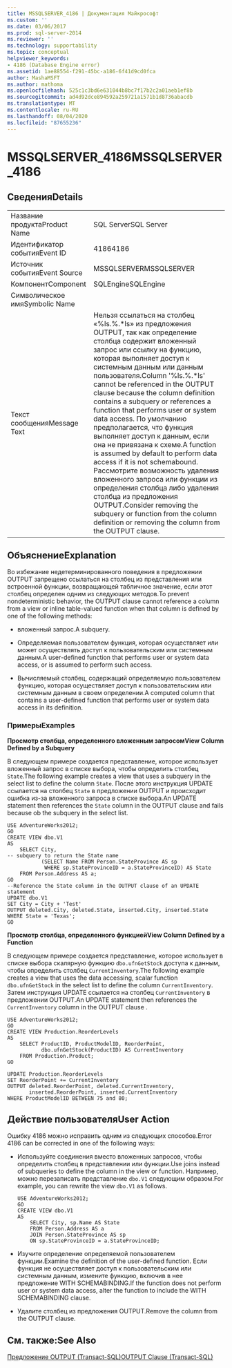 ```yaml
---
title: MSSQLSERVER_4186 | Документация Майкрософт
ms.custom: ''
ms.date: 03/06/2017
ms.prod: sql-server-2014
ms.reviewer: ''
ms.technology: supportability
ms.topic: conceptual
helpviewer_keywords:
- 4186 (Database Engine error)
ms.assetid: 1ae88554-f291-45bc-a186-6f41d9cd0fca
author: MashaMSFT
ms.author: mathoma
ms.openlocfilehash: 525c1c3bd6e631044b8bc7f17b2c2a01aeb1ef8b
ms.sourcegitcommit: ad4d92dce894592a259721a1571b1d8736abacdb
ms.translationtype: MT
ms.contentlocale: ru-RU
ms.lasthandoff: 08/04/2020
ms.locfileid: "87655236"
---
```

# <a name="mssqlserver_4186"></a><span data-ttu-id="6a7f9-102">MSSQLSERVER_4186</span><span class="sxs-lookup"><span data-stu-id="6a7f9-102">MSSQLSERVER_4186</span></span>
    
## <a name="details"></a><span data-ttu-id="6a7f9-103">Сведения</span><span class="sxs-lookup"><span data-stu-id="6a7f9-103">Details</span></span>  
  
|||  
|-|-|  
|<span data-ttu-id="6a7f9-104">Название продукта</span><span class="sxs-lookup"><span data-stu-id="6a7f9-104">Product Name</span></span>|<span data-ttu-id="6a7f9-105">SQL Server</span><span class="sxs-lookup"><span data-stu-id="6a7f9-105">SQL Server</span></span>|  
|<span data-ttu-id="6a7f9-106">Идентификатор события</span><span class="sxs-lookup"><span data-stu-id="6a7f9-106">Event ID</span></span>|<span data-ttu-id="6a7f9-107">4186</span><span class="sxs-lookup"><span data-stu-id="6a7f9-107">4186</span></span>|  
|<span data-ttu-id="6a7f9-108">Источник события</span><span class="sxs-lookup"><span data-stu-id="6a7f9-108">Event Source</span></span>|<span data-ttu-id="6a7f9-109">MSSQLSERVER</span><span class="sxs-lookup"><span data-stu-id="6a7f9-109">MSSQLSERVER</span></span>|  
|<span data-ttu-id="6a7f9-110">Компонент</span><span class="sxs-lookup"><span data-stu-id="6a7f9-110">Component</span></span>|<span data-ttu-id="6a7f9-111">SQLEngine</span><span class="sxs-lookup"><span data-stu-id="6a7f9-111">SQLEngine</span></span>|  
|<span data-ttu-id="6a7f9-112">Символическое имя</span><span class="sxs-lookup"><span data-stu-id="6a7f9-112">Symbolic Name</span></span>||  
|<span data-ttu-id="6a7f9-113">Текст сообщения</span><span class="sxs-lookup"><span data-stu-id="6a7f9-113">Message Text</span></span>|<span data-ttu-id="6a7f9-114">Нельзя ссылаться на столбец «%ls.%.\*ls» из предложения OUTPUT, так как определение столбца содержит вложенный запрос или ссылку на функцию, которая выполняет доступ к системным данным или данным пользователя.</span><span class="sxs-lookup"><span data-stu-id="6a7f9-114">Column '%ls.%.\*ls' cannot be referenced in the OUTPUT clause because the column definition contains a subquery or references a function that performs user or system data access.</span></span> <span data-ttu-id="6a7f9-115">По умолчанию предполагается, что функция выполняет доступ к данным, если она не привязана к схеме.</span><span class="sxs-lookup"><span data-stu-id="6a7f9-115">A function is assumed by default to perform data access if it is not schemabound.</span></span> <span data-ttu-id="6a7f9-116">Рассмотрите возможность удаления вложенного запроса или функции из определения столбца либо удаления столбца из предложения OUTPUT.</span><span class="sxs-lookup"><span data-stu-id="6a7f9-116">Consider removing the subquery or function from the column definition or removing the column from the OUTPUT clause.</span></span>|  
  
## <a name="explanation"></a><span data-ttu-id="6a7f9-117">Объяснение</span><span class="sxs-lookup"><span data-stu-id="6a7f9-117">Explanation</span></span>  
 <span data-ttu-id="6a7f9-118">Во избежание недетерминированного поведения в предложении OUTPUT запрещено ссылаться на столбец из представления или встроенной функции, возвращающей табличное значение, если этот столбец определен одним из следующих методов.</span><span class="sxs-lookup"><span data-stu-id="6a7f9-118">To prevent nondeterministic behavior, the OUTPUT clause cannot reference a column from a view or inline table-valued function when that column is defined by one of the following methods:</span></span>  
  
-   <span data-ttu-id="6a7f9-119">вложенный запрос.</span><span class="sxs-lookup"><span data-stu-id="6a7f9-119">A subquery.</span></span>  
  
-   <span data-ttu-id="6a7f9-120">Определяемая пользователем функция, которая осуществляет или может осуществлять доступ к пользовательским или системным данным.</span><span class="sxs-lookup"><span data-stu-id="6a7f9-120">A user-defined function that performs user or system data access, or is assumed to perform such access.</span></span>  
  
-   <span data-ttu-id="6a7f9-121">Вычисляемый столбец, содержащий определяемую пользователем функцию, которая осуществляет доступ к пользовательским или системным данным в своем определении.</span><span class="sxs-lookup"><span data-stu-id="6a7f9-121">A computed column that contains a user-defined function that performs user or system data access in its definition.</span></span>  
  
### <a name="examples"></a><span data-ttu-id="6a7f9-122">Примеры</span><span class="sxs-lookup"><span data-stu-id="6a7f9-122">Examples</span></span>  
 <span data-ttu-id="6a7f9-123">**Просмотр столбца, определенного вложенным запросом**</span><span class="sxs-lookup"><span data-stu-id="6a7f9-123">**View Column Defined by a Subquery**</span></span>  
  
 <span data-ttu-id="6a7f9-124">В следующем примере создается представление, которое использует вложенный запрос в списке выбора, чтобы определить столбец `State`.</span><span class="sxs-lookup"><span data-stu-id="6a7f9-124">The following example creates a view that uses a subquery in the select list to define the column `State`.</span></span> <span data-ttu-id="6a7f9-125">После этого инструкция UPDATE ссылается на столбец `State` в предложении OUTPUT и происходит ошибка из-за вложенного запроса в списке выбора.</span><span class="sxs-lookup"><span data-stu-id="6a7f9-125">An UPDATE statement then references the `State` column in the OUTPUT clause and fails because ob the subquery in the select list.</span></span>  
  
```  
USE AdventureWorks2012;  
GO  
CREATE VIEW dbo.V1  
AS  
    SELECT City,  
-- subquery to return the State name  
           (SELECT Name FROM Person.StateProvince AS sp   
            WHERE sp.StateProvinceID = a.StateProvinceID) AS State  
    FROM Person.Address AS a;  
GO  
--Reference the State column in the OUTPUT clause of an UPDATE statement  
UPDATE dbo.V1   
SET City = City + 'Test'   
OUTPUT deleted.City, deleted.State, inserted.City, inserted.State  
WHERE State = 'Texas';  
GO  
```  
  
 <span data-ttu-id="6a7f9-126">**Просмотр столбца, определенного функцией**</span><span class="sxs-lookup"><span data-stu-id="6a7f9-126">**View Column Defined by a Function**</span></span>  
  
 <span data-ttu-id="6a7f9-127">В следующем примере создается представление, которое использует в списке выбора скалярную функцию `dbo.ufnGetStock` доступа к данным, чтобы определить столбец `CurrentInventory`.</span><span class="sxs-lookup"><span data-stu-id="6a7f9-127">The following example creates a view that uses the data accessing, scalar function `dbo.ufnGetStock` in the select list to define the column `CurrentInventory`.</span></span> <span data-ttu-id="6a7f9-128">Затем инструкция UPDATE ссылается на столбец `CurrentInventory` в предложении OUTPUT.</span><span class="sxs-lookup"><span data-stu-id="6a7f9-128">An UPDATE statement then references the `CurrentInventory` column in the OUTPUT clause .</span></span>  
  
```  
USE AdventureWorks2012;  
GO  
CREATE VIEW Production.ReorderLevels  
AS  
    SELECT ProductID, ProductModelID, ReorderPoint,  
           dbo.ufnGetStock(ProductID) AS CurrentInventory  
    FROM Production.Product;  
GO  
  
UPDATE Production.ReorderLevels  
SET ReorderPoint += CurrentInventory  
OUTPUT deleted.ReorderPoint, deleted.CurrentInventory,  
       inserted.ReorderPoint, inserted.CurrentInventory  
WHERE ProductModelID BETWEEN 75 and 80;  
```  
  
## <a name="user-action"></a><span data-ttu-id="6a7f9-129">Действие пользователя</span><span class="sxs-lookup"><span data-stu-id="6a7f9-129">User Action</span></span>  
 <span data-ttu-id="6a7f9-130">Ошибку 4186 можно исправить одним из следующих способов.</span><span class="sxs-lookup"><span data-stu-id="6a7f9-130">Error 4186 can be corrected in one of the following ways:</span></span>  
  
-   <span data-ttu-id="6a7f9-131">Используйте соединения вместо вложенных запросов, чтобы определить столбец в представлении или функции.</span><span class="sxs-lookup"><span data-stu-id="6a7f9-131">Use joins instead of subqueries to define the column in the view or function.</span></span> <span data-ttu-id="6a7f9-132">Например, можно перезаписать представление `dbo.V1` следующим образом.</span><span class="sxs-lookup"><span data-stu-id="6a7f9-132">For example, you can rewrite the view `dbo.V1` as follows.</span></span>  
  
    ```  
    USE AdventureWorks2012;  
    GO  
    CREATE VIEW dbo.V1  
    AS  
        SELECT City, sp.Name AS State  
        FROM Person.Address AS a   
        JOIN Person.StateProvince AS sp   
        ON sp.StateProvinceID = a.StateProvinceID;  
    ```  
  
-   <span data-ttu-id="6a7f9-133">Изучите определение определяемой пользователем функции.</span><span class="sxs-lookup"><span data-stu-id="6a7f9-133">Examine the definition of the user-defined function.</span></span> <span data-ttu-id="6a7f9-134">Если функция не осуществляет доступ к пользовательским или системным данным, измените функцию, включив в нее предложение WITH SCHEMABINDING.</span><span class="sxs-lookup"><span data-stu-id="6a7f9-134">If the function does not perform user or system data access, alter the function to include the WITH SCHEMABINDING clause.</span></span>  
  
-   <span data-ttu-id="6a7f9-135">Удалите столбец из предложения OUTPUT.</span><span class="sxs-lookup"><span data-stu-id="6a7f9-135">Remove the column from the OUTPUT clause.</span></span>  
  
## <a name="see-also"></a><span data-ttu-id="6a7f9-136">См. также:</span><span class="sxs-lookup"><span data-stu-id="6a7f9-136">See Also</span></span>  
 [<span data-ttu-id="6a7f9-137">Предложение OUTPUT (Transact-SQL)</span><span class="sxs-lookup"><span data-stu-id="6a7f9-137">OUTPUT Clause &#40;Transact-SQL&#41;</span></span>](/sql/t-sql/queries/output-clause-transact-sql)  
  
  

